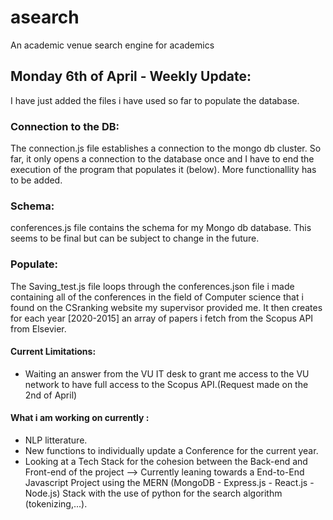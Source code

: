 # asearch
An academic venue search engine for academics


## Monday 6th of April - Weekly Update:
I have just added the files i have used so far to populate the database.


### Connection to the DB:
The connection.js file establishes a connection to the mongo db cluster. So far, it only opens a connection to the database once and I have to end the execution of the program that populates it (below). More functionallity has to be added.

### Schema:
conferences.js file contains the schema for my Mongo db database. This seems to be final but can be subject to change in the future.

### Populate: 
The Saving_test.js file loops through the conferences.json file i made containing all of the conferences in the field of Computer science that i found on the CSranking website my supervisor provided me. It then creates for each year [2020-2015]
an array of papers i fetch from the Scopus API from Elsevier. 

#### Current Limitations: 
- Waiting an answer from the  VU IT desk to grant me access to the VU network to have full access to the Scopus API.(Request made on the 2nd of April)

#### What i am working on currently : 
- NLP litterature.
- New functions to individually update a Conference for the current year. 
- Looking at a Tech Stack for the cohesion between the Back-end and Front-end of the project --> Currently leaning towards a End-to-End Javascript Project using the MERN (MongoDB - Express.js - React.js - Node.js) Stack with the use of python for the search algorithm (tokenizing,...).

